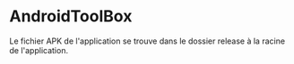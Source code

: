 # AndroidToolBox

Le fichier APK de l'application se trouve dans le dossier release à la racine de l'application.
